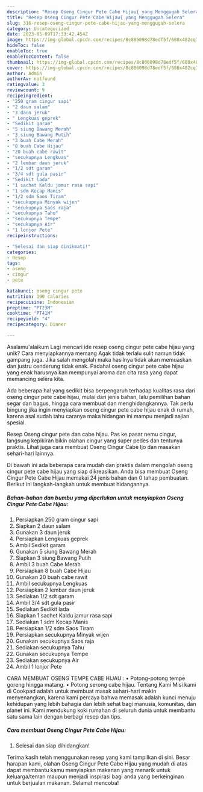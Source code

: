 ```yaml
---
description: "Resep Oseng Cingur Pete Cabe Hijau{ yang Menggugah Selera"
title: "Resep Oseng Cingur Pete Cabe Hijau{ yang Menggugah Selera"
slug: 316-resep-oseng-cingur-pete-cabe-hijau-yang-menggugah-selera
category: Uncategorized
date: 2023-05-09T17:33:42.454Z
image: https://img-global.cpcdn.com/recipes/8c806098d78edf5f/680x482cq70/oseng-cingur-pete-cabe-hijau-foto-resep-utama.jpg
hideToc: false
enableToc: true
enableTocContent: false
thumbnail: https://img-global.cpcdn.com/recipes/8c806098d78edf5f/680x482cq70/oseng-cingur-pete-cabe-hijau-foto-resep-utama.jpg
cover: https://img-global.cpcdn.com/recipes/8c806098d78edf5f/680x482cq70/oseng-cingur-pete-cabe-hijau-foto-resep-utama.jpg
author: Admin
authorAv: notfound
ratingvalue: 3
reviewcount: 9
recipeingredient:
- "250 gram cingur sapi"
- "2 daun salam"
- "3 daun jeruk"
- " Lengkuas geprek"
- "Sedikit garam"
- "5 siung Bawang Merah"
- "3 siung Bawang Putih"
- "3 buah Cabe Merah"
- "8 buah Cabe Hijau"
- "20 buah cabe rawit"
- "secukupnya Lengkuas"
- "2 lembar daun jeruk"
- "1/2 sdt garam"
- "3/4 sdt gula pasir"
- "Sedikit lada"
- "1 sachet Kaldu jamur rasa sapi"
- "1 sdm Kecap Manis"
- "1/2 sdm Saos Tiram"
- "secukupnya Minyak wijen"
- "secukupnya Saos raja"
- "secukupnya Tahu"
- "secukupnya Tempe"
- "secukupnya Air"
- "1 lonjor Pete"
recipeinstructions:

- "Selesai dan siap dinikmati!"
categories:
- Resep
tags:
- oseng
- cingur
- pete

katakunci: oseng cingur pete 
nutrition: 190 calories
recipecuisine: Indonesian
preptime: "PT23M"
cooktime: "PT41M"
recipeyield: "4"
recipecategory: Dinner

---
```



Asalamu'alaikum Lagi mencari ide resep oseng cingur pete cabe hijau yang unik? Cara menyiapkannya memang Agak tidak terlalu sulit namun tidak gampang juga. Jika salah mengolah maka hasilnya tidak akan memuaskan dan justru cenderung tidak enak. Padahal oseng cingur pete cabe hijau yang enak harusnya kan mempunyai aroma dan cita rasa yang dapat memancing selera kita.


Ada beberapa hal yang sedikit bisa berpengaruh terhadap kualitas rasa dari oseng cingur pete cabe hijau, mulai dari jenis bahan, lalu pemilihan bahan segar dan bagus, hingga cara membuat dan menghidangkannya. Tak perlu bingung jika ingin menyiapkan oseng cingur pete cabe hijau enak di rumah, karena asal sudah tahu caranya maka hidangan ini mampu menjadi sajian spesial.

Resep Oseng cingur pete dan cabe hijau. Pas ke pasar nemu cingur, langsung kepikiran bikin olahan cingur yang super pedes dan tentunya praktis. Lihat juga cara membuat Oseng Cingur Cabe Ijo dan masakan sehari-hari lainnya.


Di bawah ini ada beberapa cara mudah dan praktis dalam mengolah oseng cingur pete cabe hijau yang siap dikreasikan. Anda bisa membuat Oseng Cingur Pete Cabe Hijau memakai 24 jenis bahan dan 0 tahap pembuatan. Berikut ini langkah-langkah untuk membuat hidangannya.

<!--inarticleads1-->

##### Bahan-bahan dan bumbu yang diperlukan untuk menyiapkan Oseng Cingur Pete Cabe Hijau:

1. Persiapkan 250 gram cingur sapi
1. Siapkan 2 daun salam
1. Gunakan 3 daun jeruk
1. Persiapkan  Lengkuas geprek
1. Ambil Sedikit garam
1. Gunakan 5 siung Bawang Merah
1. Siapkan 3 siung Bawang Putih
1. Ambil 3 buah Cabe Merah
1. Persiapkan 8 buah Cabe Hijau
1. Gunakan 20 buah cabe rawit
1. Ambil secukupnya Lengkuas
1. Persiapkan 2 lembar daun jeruk
1. Sediakan 1/2 sdt garam
1. Ambil 3/4 sdt gula pasir
1. Sediakan Sedikit lada
1. Siapkan 1 sachet Kaldu jamur rasa sapi
1. Sediakan 1 sdm Kecap Manis
1. Persiapkan 1/2 sdm Saos Tiram
1. Persiapkan secukupnya Minyak wijen
1. Gunakan secukupnya Saos raja
1. Sediakan secukupnya Tahu
1. Gunakan secukupnya Tempe
1. Sediakan secukupnya Air
1. Ambil 1 lonjor Pete


CARA MEMBUAT OSENG TEMPE CABE HIJAU : • Potong-potong tempe goreng hingga matang. • Potong serong cabe hijau. Tentang Kami Misi kami di Cookpad adalah untuk membuat masak sehari-hari makin menyenangkan, karena kami percaya bahwa memasak adalah kunci menuju kehidupan yang lebih bahagia dan lebih sehat bagi manusia, komunitas, dan planet ini. Kami mendukung koki rumahan di seluruh dunia untuk membantu satu sama lain dengan berbagi resep dan tips. 

<!--inarticleads2-->

##### Cara membuat Oseng Cingur Pete Cabe Hijau:


1. Selesai dan siap dihidangkan!



Terima kasih telah menggunakan resep yang kami tampilkan di sini. Besar harapan kami, olahan Oseng Cingur Pete Cabe Hijau yang mudah di atas dapat membantu kamu menyiapkan makanan yang menarik untuk keluarga/teman maupun menjadi inspirasi bagi anda yang berkeinginan untuk berjualan makanan. Selamat mencoba!
